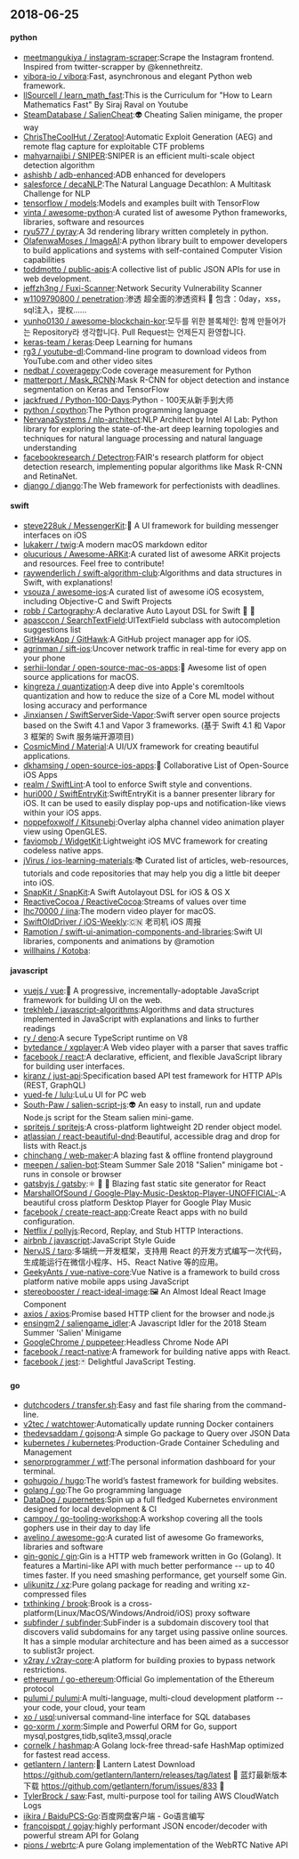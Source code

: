 ## 2018-06-25

#### python
* [meetmangukiya / instagram-scraper](https://github.com/meetmangukiya/instagram-scraper):Scrape the Instagram frontend. Inspired from twitter-scrapper by @kennethreitz.
* [vibora-io / vibora](https://github.com/vibora-io/vibora):Fast, asynchronous and elegant Python web framework.
* [llSourcell / learn_math_fast](https://github.com/llSourcell/learn_math_fast):This is the Curriculum for "How to Learn Mathematics Fast" By Siraj Raval on Youtube
* [SteamDatabase / SalienCheat](https://github.com/SteamDatabase/SalienCheat):👽
Cheating Salien minigame, the proper way
* [ChrisTheCoolHut / Zeratool](https://github.com/ChrisTheCoolHut/Zeratool):Automatic Exploit Generation (AEG) and remote flag capture for exploitable CTF problems
* [mahyarnajibi / SNIPER](https://github.com/mahyarnajibi/SNIPER):SNIPER is an efficient multi-scale object detection algorithm
* [ashishb / adb-enhanced](https://github.com/ashishb/adb-enhanced):ADB enhanced for developers
* [salesforce / decaNLP](https://github.com/salesforce/decaNLP):The Natural Language Decathlon: A Multitask Challenge for NLP
* [tensorflow / models](https://github.com/tensorflow/models):Models and examples built with TensorFlow
* [vinta / awesome-python](https://github.com/vinta/awesome-python):A curated list of awesome Python frameworks, libraries, software and resources
* [ryu577 / pyray](https://github.com/ryu577/pyray):A 3d rendering library written completely in python.
* [OlafenwaMoses / ImageAI](https://github.com/OlafenwaMoses/ImageAI):A python library built to empower developers to build applications and systems with self-contained Computer Vision capabilities
* [toddmotto / public-apis](https://github.com/toddmotto/public-apis):A collective list of public JSON APIs for use in web development.
* [jeffzh3ng / Fuxi-Scanner](https://github.com/jeffzh3ng/Fuxi-Scanner):Network Security Vulnerability Scanner
* [w1109790800 / penetration](https://github.com/w1109790800/penetration):渗透 超全面的渗透资料
💯
包含：0day，xss，sql注入，提权……
* [yunho0130 / awesome-blockchain-kor](https://github.com/yunho0130/awesome-blockchain-kor):모두를 위한 블록체인: 함께 만들어가는 Repository라 생각합니다. Pull Request는 언제든지 환영합니다.
* [keras-team / keras](https://github.com/keras-team/keras):Deep Learning for humans
* [rg3 / youtube-dl](https://github.com/rg3/youtube-dl):Command-line program to download videos from YouTube.com and other video sites
* [nedbat / coveragepy](https://github.com/nedbat/coveragepy):Code coverage measurement for Python
* [matterport / Mask_RCNN](https://github.com/matterport/Mask_RCNN):Mask R-CNN for object detection and instance segmentation on Keras and TensorFlow
* [jackfrued / Python-100-Days](https://github.com/jackfrued/Python-100-Days):Python - 100天从新手到大师
* [python / cpython](https://github.com/python/cpython):The Python programming language
* [NervanaSystems / nlp-architect](https://github.com/NervanaSystems/nlp-architect):NLP Architect by Intel AI Lab: Python library for exploring the state-of-the-art deep learning topologies and techniques for natural language processing and natural language understanding
* [facebookresearch / Detectron](https://github.com/facebookresearch/Detectron):FAIR's research platform for object detection research, implementing popular algorithms like Mask R-CNN and RetinaNet.
* [django / django](https://github.com/django/django):The Web framework for perfectionists with deadlines.

#### swift
* [steve228uk / MessengerKit](https://github.com/steve228uk/MessengerKit):💬
A UI framework for building messenger interfaces on iOS
* [lukakerr / twig](https://github.com/lukakerr/twig):A modern macOS markdown editor
* [olucurious / Awesome-ARKit](https://github.com/olucurious/Awesome-ARKit):A curated list of awesome ARKit projects and resources. Feel free to contribute!
* [raywenderlich / swift-algorithm-club](https://github.com/raywenderlich/swift-algorithm-club):Algorithms and data structures in Swift, with explanations!
* [vsouza / awesome-ios](https://github.com/vsouza/awesome-ios):A curated list of awesome iOS ecosystem, including Objective-C and Swift Projects
* [robb / Cartography](https://github.com/robb/Cartography):A declarative Auto Layout DSL for Swift
📱
📐
* [apasccon / SearchTextField](https://github.com/apasccon/SearchTextField):UITextField subclass with autocompletion suggestions list
* [GitHawkApp / GitHawk](https://github.com/GitHawkApp/GitHawk):A GitHub project manager app for iOS.
* [agrinman / sift-ios](https://github.com/agrinman/sift-ios):Uncover network traffic in real-time for every app on your phone
* [serhii-londar / open-source-mac-os-apps](https://github.com/serhii-londar/open-source-mac-os-apps):🚀
Awesome list of open source applications for macOS.
* [kingreza / quantization](https://github.com/kingreza/quantization):A deep dive into Apple's coremltools quantization and how to reduce the size of a Core ML model without losing accuracy and performance
* [Jinxiansen / SwiftServerSide-Vapor](https://github.com/Jinxiansen/SwiftServerSide-Vapor):Swift server open source projects based on the Swift 4.1 and Vapor 3 frameworks. (基于 Swift 4.1 和 Vapor 3 框架的 Swift 服务端开源项目)
* [CosmicMind / Material](https://github.com/CosmicMind/Material):A UI/UX framework for creating beautiful applications.
* [dkhamsing / open-source-ios-apps](https://github.com/dkhamsing/open-source-ios-apps):📱
Collaborative List of Open-Source iOS Apps
* [realm / SwiftLint](https://github.com/realm/SwiftLint):A tool to enforce Swift style and conventions.
* [huri000 / SwiftEntryKit](https://github.com/huri000/SwiftEntryKit):SwiftEntryKit is a banner presenter library for iOS. It can be used to easily display pop-ups and notification-like views within your iOS apps.
* [noppefoxwolf / Kitsunebi](https://github.com/noppefoxwolf/Kitsunebi):Overlay alpha channel video animation player view using OpenGLES.
* [faviomob / WidgetKit](https://github.com/faviomob/WidgetKit):Lightweight iOS MVC framework for creating codeless native apps.
* [jVirus / ios-learning-materials](https://github.com/jVirus/ios-learning-materials):📚
Curated list of articles, web-resources, tutorials and code repositories that may help you dig a little bit deeper into iOS.
* [SnapKit / SnapKit](https://github.com/SnapKit/SnapKit):A Swift Autolayout DSL for iOS & OS X
* [ReactiveCocoa / ReactiveCocoa](https://github.com/ReactiveCocoa/ReactiveCocoa):Streams of values over time
* [lhc70000 / iina](https://github.com/lhc70000/iina):The modern video player for macOS.
* [SwiftOldDriver / iOS-Weekly](https://github.com/SwiftOldDriver/iOS-Weekly):🇨🇳
老司机 iOS 周报
* [Ramotion / swift-ui-animation-components-and-libraries](https://github.com/Ramotion/swift-ui-animation-components-and-libraries):Swift UI libraries, components and animations by @ramotion
* [willhains / Kotoba](https://github.com/willhains/Kotoba):

#### javascript
* [vuejs / vue](https://github.com/vuejs/vue):🖖
A progressive, incrementally-adoptable JavaScript framework for building UI on the web.
* [trekhleb / javascript-algorithms](https://github.com/trekhleb/javascript-algorithms):Algorithms and data structures implemented in JavaScript with explanations and links to further readings
* [ry / deno](https://github.com/ry/deno):A secure TypeScript runtime on V8
* [bytedance / xgplayer](https://github.com/bytedance/xgplayer):A Web video player with a parser that saves traffic
* [facebook / react](https://github.com/facebook/react):A declarative, efficient, and flexible JavaScript library for building user interfaces.
* [kiranz / just-api](https://github.com/kiranz/just-api):Specification based API test framework for HTTP APIs (REST, GraphQL)
* [yued-fe / lulu](https://github.com/yued-fe/lulu):LuLu UI for PC web
* [South-Paw / salien-script-js](https://github.com/South-Paw/salien-script-js):👽
An easy to install, run and update Node.js script for the Steam salien mini-game.
* [spritejs / spritejs](https://github.com/spritejs/spritejs):A cross-platform lightweight 2D render object model.
* [atlassian / react-beautiful-dnd](https://github.com/atlassian/react-beautiful-dnd):Beautiful, accessible drag and drop for lists with React.js
* [chinchang / web-maker](https://github.com/chinchang/web-maker):A blazing fast & offline frontend playground
* [meepen / salien-bot](https://github.com/meepen/salien-bot):Steam Summer Sale 2018 "Salien" minigame bot - runs in console or browser
* [gatsbyjs / gatsby](https://github.com/gatsbyjs/gatsby):⚛️
📄
🚀
Blazing fast static site generator for React
* [MarshallOfSound / Google-Play-Music-Desktop-Player-UNOFFICIAL-](https://github.com/MarshallOfSound/Google-Play-Music-Desktop-Player-UNOFFICIAL-):A beautiful cross platform Desktop Player for Google Play Music
* [facebook / create-react-app](https://github.com/facebook/create-react-app):Create React apps with no build configuration.
* [Netflix / pollyjs](https://github.com/Netflix/pollyjs):Record, Replay, and Stub HTTP Interactions.
* [airbnb / javascript](https://github.com/airbnb/javascript):JavaScript Style Guide
* [NervJS / taro](https://github.com/NervJS/taro):多端统一开发框架，支持用 React 的开发方式编写一次代码，生成能运行在微信小程序、H5、React Native 等的应用。
* [GeekyAnts / vue-native-core](https://github.com/GeekyAnts/vue-native-core):Vue Native is a framework to build cross platform native mobile apps using JavaScript
* [stereobooster / react-ideal-image](https://github.com/stereobooster/react-ideal-image):🖼️
An Almost Ideal React Image Component
* [axios / axios](https://github.com/axios/axios):Promise based HTTP client for the browser and node.js
* [ensingm2 / saliengame_idler](https://github.com/ensingm2/saliengame_idler):A Javascript Idler for the 2018 Steam Summer 'Salien' Minigame
* [GoogleChrome / puppeteer](https://github.com/GoogleChrome/puppeteer):Headless Chrome Node API
* [facebook / react-native](https://github.com/facebook/react-native):A framework for building native apps with React.
* [facebook / jest](https://github.com/facebook/jest):🃏
Delightful JavaScript Testing.

#### go
* [dutchcoders / transfer.sh](https://github.com/dutchcoders/transfer.sh):Easy and fast file sharing from the command-line.
* [v2tec / watchtower](https://github.com/v2tec/watchtower):Automatically update running Docker containers
* [thedevsaddam / gojsonq](https://github.com/thedevsaddam/gojsonq):A simple Go package to Query over JSON Data
* [kubernetes / kubernetes](https://github.com/kubernetes/kubernetes):Production-Grade Container Scheduling and Management
* [senorprogrammer / wtf](https://github.com/senorprogrammer/wtf):The personal information dashboard for your terminal.
* [gohugoio / hugo](https://github.com/gohugoio/hugo):The world’s fastest framework for building websites.
* [golang / go](https://github.com/golang/go):The Go programming language
* [DataDog / pupernetes](https://github.com/DataDog/pupernetes):Spin up a full fledged Kubernetes environment designed for local development & CI
* [campoy / go-tooling-workshop](https://github.com/campoy/go-tooling-workshop):A workshop covering all the tools gophers use in their day to day life
* [avelino / awesome-go](https://github.com/avelino/awesome-go):A curated list of awesome Go frameworks, libraries and software
* [gin-gonic / gin](https://github.com/gin-gonic/gin):Gin is a HTTP web framework written in Go (Golang). It features a Martini-like API with much better performance -- up to 40 times faster. If you need smashing performance, get yourself some Gin.
* [ulikunitz / xz](https://github.com/ulikunitz/xz):Pure golang package for reading and writing xz-compressed files
* [txthinking / brook](https://github.com/txthinking/brook):Brook is a cross-platform(Linux/MacOS/Windows/Android/iOS) proxy software
* [subfinder / subfinder](https://github.com/subfinder/subfinder):SubFinder is a subdomain discovery tool that discovers valid subdomains for any target using passive online sources. It has a simple modular architecture and has been aimed as a successor to sublist3r project.
* [v2ray / v2ray-core](https://github.com/v2ray/v2ray-core):A platform for building proxies to bypass network restrictions.
* [ethereum / go-ethereum](https://github.com/ethereum/go-ethereum):Official Go implementation of the Ethereum protocol
* [pulumi / pulumi](https://github.com/pulumi/pulumi):A multi-language, multi-cloud development platform -- your code, your cloud, your team
* [xo / usql](https://github.com/xo/usql):universal command-line interface for SQL databases
* [go-xorm / xorm](https://github.com/go-xorm/xorm):Simple and Powerful ORM for Go, support mysql,postgres,tidb,sqlite3,mssql,oracle
* [cornelk / hashmap](https://github.com/cornelk/hashmap):A Golang lock-free thread-safe HashMap optimized for fastest read access.
* [getlantern / lantern](https://github.com/getlantern/lantern):🔴
Lantern Latest Download https://github.com/getlantern/lantern/releases/tag/latest
🔴
蓝灯最新版本下载 https://github.com/getlantern/forum/issues/833
🔴
* [TylerBrock / saw](https://github.com/TylerBrock/saw):Fast, multi-purpose tool for tailing AWS CloudWatch Logs
* [iikira / BaiduPCS-Go](https://github.com/iikira/BaiduPCS-Go):百度网盘客户端 - Go语言编写
* [francoispqt / gojay](https://github.com/francoispqt/gojay):highly performant JSON encoder/decoder with powerful stream API for Golang
* [pions / webrtc](https://github.com/pions/webrtc):A pure Golang implementation of the WebRTC Native API
